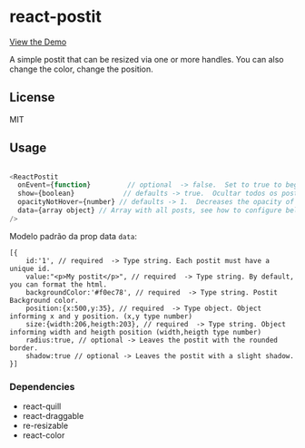 # react-postit
[View the Demo](https://strml.github.io/)

A simple postit that can be resized via one or more handles.
You can also change the color, change the position.

## License

MIT


## Usage
```js

<ReactPostit
  onEvent={function}         // optional  -> false.  Set to true to begin recording
  show={boolean}            // defaults -> true.  Ocultar todos os postits.
  opacityNotHover={number} // defaults -> 1.  Decreases the opacity of the postit without having a mouse over it.
  data={array object} // Array with all posts, see how to configure below.
/>

```

Modelo padrão da prop data `data`:
```
[{
	id:'1', // required  -> Type string. Each postit must have a unique id.
	value:"<p>My postit</p>", // required  -> Type string. By default, you can format the html.
	backgroundColor:'#f0ec78', // required  -> Type string. Postit Background color.
	position:{x:500,y:35}, // required  -> Type object. Object informing x and y position. (x,y type number)
	size:{width:206,heigth:203}, // required  -> Type string. Object informing width and heigth position (width,heigth type number)
	radius:true, // optional -> Leaves the postit with the rounded border.
	shadow:true // optional -> Leaves the postit with a slight shadow.
}]
```

### Dependencies

- react-quill
- react-draggable
- re-resizable
- react-color